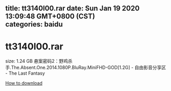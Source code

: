 
title: tt3140l00.rar
date: Sun Jan 19 2020 13:09:48 GMT+0800 (CST)    
categories: baidu
---

# tt3140l00.rar
size: 1.24 GB
 悬案密码2：野鸡杀手.The.Absent.One.2014.1080P.BluRay.MiniFHD-GOD[1.2G] - 自由影音分享区 - The Last Fantasy
 

[How to download](https://bpcam.bemobtrk.com/go/2ceec3aa-1ca2-46d6-b9ff-aaa5c184517c?jno=174)